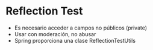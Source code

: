 # Reflection Test
- Es necesario acceder a campos no públicos (private)
- Usar con moderación, no abusar
- Spring proporciona una clase ReflectionTestUtils